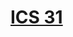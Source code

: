 [ICS 31](https://www.ics.uci.edu/~kay/courses/31/)
==================================================
